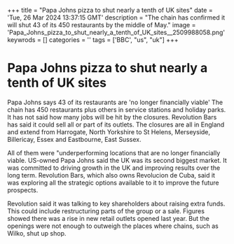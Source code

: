 +++
title = "Papa Johns pizza to shut nearly a tenth of UK sites"
date = 'Tue, 26 Mar 2024 13:37:15 GMT'
description = "The chain has confirmed it will shut 43 of its 450 restaurants by the middle of May."
image = 'Papa_Johns_pizza_to_shut_nearly_a_tenth_of_UK_sites__2509988058.png'
keywrods =  []
categories = ''
tags = ['BBC', "us", "uk"]
+++

# Papa Johns pizza to shut nearly a tenth of UK sites

Papa Johns says 43 of its restaurants are 'no longer financially viable' The chain has 450 restaurants plus others in service stations and holiday parks.
It has not said how many jobs will be hit by the closures.
Revolution Bars has said it could sell all or part of its outlets.
The closures are all in England and extend from Harrogate, North Yorkshire to St Helens, Merseyside, Billericay, Essex and Eastbourne, East Sussex.

All of them were <bb>"underperforming locations that are no longer financially viable.
US-owned Papa Johns said the UK was its second biggest market.
It was committed to driving growth in the UK and improving results over the long term.
Revolution Bars, which also owns Revolucion de Cuba, said it was exploring all the strategic options available to it to improve the future prospects.

Revolution said it was talking to key shareholders about raising extra funds.
This could include restructuring parts of the group or a sale.
Figures showed there was a rise in new retail outlets opened last year.
But the openings were not enough to outweigh the places where chains, such as Wilko, shut up shop.


